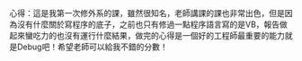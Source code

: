 心得：這是我第一次修外系的課，雖然很知名，老師講課的課也非常出色，但是因為沒有什麼關於寫程序的底子，之前也只有修過一點程序語言寫的是VB，報告做起來蠻吃力的也沒有運行什麼結果，做完的心得是一個好的工程師最重要的能力就是Debug吧！希望老師可以給我不錯的分數！
